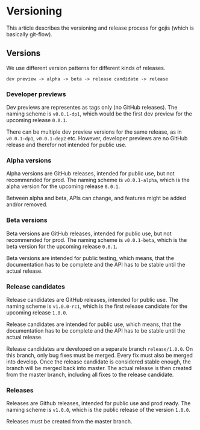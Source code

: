 # Versioning
This article describes the versioning and release process for gojis (which is basically git-flow).

## Versions
We use different version patterns for different kinds of releases.

```
dev preview -> alpha -> beta -> release candidate -> release
```

### Developer previews
Dev previews are representes as tags only (no GitHub releases).
The naming scheme is `v0.0.1-dp1`, which would be the first dev preview for the upcoming release `0.0.1`.

There can be multiple dev preview versions for the same release, as in `v0.0.1-dp1`, `v0.0.1-dep2` etc. However, developer previews are no GitHub release and therefor not intended for public use.

### Alpha versions
Alpha versions are GitHub releases, intended for public use, but not recommended for prod.
The naming scheme is `v0.0.1-alpha`, which is the alpha version for the upcoming release `0.0.1`.

Between alpha and beta, APIs can change, and features might be added and/or removed.

### Beta versions
Beta versions are GitHub releases, intended for public use, but not recommended for prod.
The naming scheme is `v0.0.1-beta`, which is the beta version for the upcoming release `0.0.1`.

Beta versions are intended for public testing, which means, that the documentation has to be complete and the API has to be stable until the actual release.

### Release candidates
Release candidates are GitHub releases, intended for public use.
The naming scheme is `v1.0.0-rc1`, which is the first release candidate for the upcoming release `1.0.0`.

Release candidates are intended for public use, which means, that the documentation has to be complete and the API has to be stable until the actual release.

Release candidates are developed on a separate branch `release/1.0.0`. On this branch, only bug fixes must be merged. Every fix must also be merged into develop. Once the release candidate is considered stable enough, the branch will be merged back into master. The actual release is then created from the master branch, including all fixes to the release candidate.

### Releases
Releases are Github releases, intended for public use and prod ready.
The naming scheme is `v1.0.0`, which is the public release of the version `1.0.0`.

Releases must be created from the master branch.